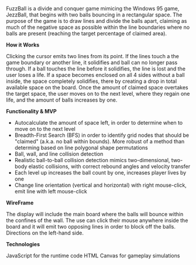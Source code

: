 FuzzBall is a divide and conquer game mimicing the Windows 95 game, JezzBall, that begins with two balls bouncing in a rectangular space. The purpose of the game is to draw lines and divide the balls apart, claiming as much of the negative space as possible within the line boundaries where no balls are present (reaching the target percentage of claimed area).

**How it Works**

Clicking the cursor emits two lines from its point. If the lines touch a the game boundary or another line, it solidifies and ball can no longer pass through. If a ball touches the line before it solidifies, the line is lost and the user loses a life. If a space becomes enclosed on all 4 sides without a ball inside, the space completely solidifies, there by creating a drop in total available space on the board. Once the amount of claimed space overtakes the target space, the user moves on to the next level, where they regain one life, and the amount of balls increases by one.

**Functionality & MVP**

* Autocalculate the amount of space left, in order to determine when to move on to the next level
* Breadth-First Search (BFS) in order to identify grid nodes that should be "claimed" (a.k.a. no ball within bounds). More robust of a method than determing based on line polygonal shape permutations
* Ball, wall, and line collision detection
* Realistic ball-to-ball collision detection mimics two-dimensional, two-body elastic collisions, with correct rebound angles and velocity transfer
* Each level up increases the ball count by one, increases player lives by one
* Change line orientation (vertical and horizontal) with right mouse-click, emit line with left mouse-click

**WireFrame**

The display will include the main board where the balls will bounce within the confines of the wall. The use can click their mouse anywhere inside the board and it will emit two opposing lines in order to block off the balls. Directions on the left-hand side.

**Technologies**

JavaScript for the runtime code
HTML Canvas for gameplay simulations


